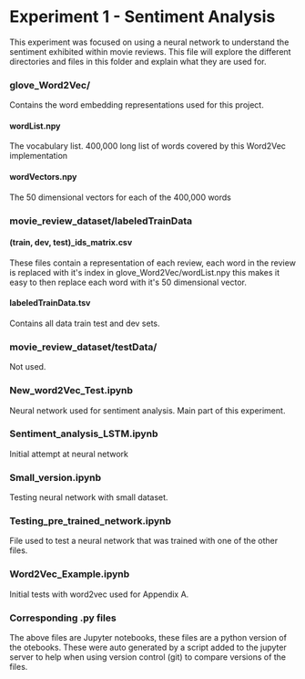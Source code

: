 # Experiment 1 - Sentiment Analysis 

This experiment was focused on using a neural network to understand the sentiment exhibited within movie reviews.
This file will explore the different directories and files in this folder and explain what they are used for.

### glove_Word2Vec/
Contains the word embedding representations used for this project.

#### wordList.npy
The vocabulary list. 400,000 long list of words covered by this Word2Vec implementation

#### wordVectors.npy
The 50 dimensional vectors for each of the 400,000 words

### movie_review_dataset/labeledTrainData

#### (train, dev, test)_ids_matrix.csv
These files contain a representation of each review, each word in the review is replaced with it's index in glove_Word2Vec/wordList.npy this makes it easy to then replace each word with it's 50 dimensional vector.

#### labeledTrainData.tsv
Contains all data train test and dev sets.

### movie_review_dataset/testData/
Not used.

### New_word2Vec_Test.ipynb
Neural network used for sentiment analysis. Main part of this experiment.

### Sentiment_analysis_LSTM.ipynb
Initial attempt at neural network

### Small_version.ipynb
Testing neural network with small dataset.

### Testing_pre_trained_network.ipynb
File used to test a neural network that was trained with one of the other files.

### Word2Vec_Example.ipynb
Initial tests with word2vec used for Appendix A.

### Corresponding .py files
The above files are Jupyter notebooks, these files are a python version of the otebooks. These were auto generated by a script added to the jupyter server to help when using version control (git) to compare versions of the files.